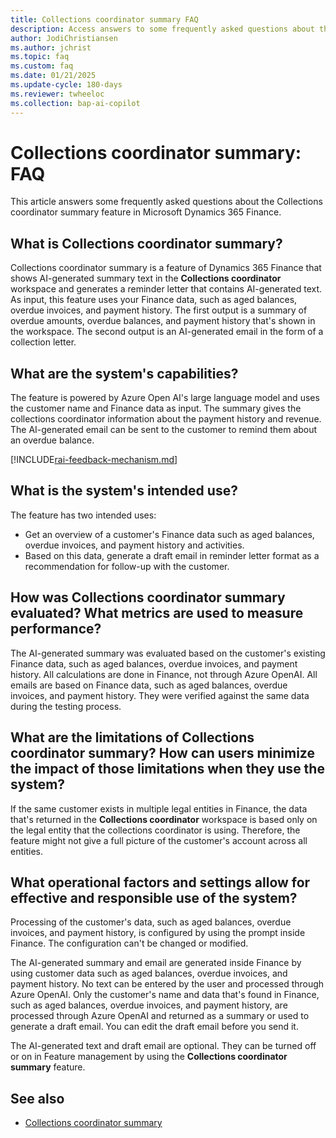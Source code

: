 ```yaml
---
title: Collections coordinator summary FAQ
description: Access answers to some frequently asked questions about the Collections coordinator summary feature in Microsoft Dynamics 365 Finance.
author: JodiChristiansen
ms.author: jchrist
ms.topic: faq
ms.custom: faq
ms.date: 01/21/2025
ms.update-cycle: 180-days
ms.reviewer: twheeloc
ms.collection: bap-ai-copilot
---
```


# Collections coordinator summary: FAQ

This article answers some frequently asked questions about the Collections coordinator summary feature in Microsoft Dynamics 365 Finance.

## What is Collections coordinator summary?

Collections coordinator summary is a feature of Dynamics 365 Finance that shows AI-generated summary text in the **Collections coordinator** workspace and generates a reminder letter that contains AI-generated text. As input, this feature uses your Finance data, such as aged balances, overdue invoices, and payment history. The first output is a summary of overdue amounts, overdue balances, and payment history that's shown in the workspace. The second output is an AI-generated email in the form of a collection letter.

## What are the system's capabilities?

The feature is powered by Azure Open AI's large language model and uses the customer name and Finance data as input. The summary gives the collections coordinator information about the payment history and revenue. The AI-generated email can be sent to the customer to remind them about an overdue balance.

[!INCLUDE[rai-feedback-mechanism.md](../../includes/rai-feedback-mechanism.md)]

## What is the system's intended use?

The feature has two intended uses:

- Get an overview of a customer's Finance data such as aged balances, overdue invoices, and payment history and activities.
- Based on this data, generate a draft email in reminder letter format as a recommendation for follow-up with the customer.

## How was Collections coordinator summary evaluated? What metrics are used to measure performance?

The AI-generated summary was evaluated based on the customer's existing Finance data, such as aged balances, overdue invoices, and payment history. All calculations are done in Finance, not through Azure OpenAI.
All emails are based on Finance data, such as aged balances, overdue invoices, and payment history. They were verified against the same data during the testing process.

## What are the limitations of Collections coordinator summary? How can users minimize the impact of those limitations when they use the system?
If the same customer exists in multiple legal entities in Finance, the data that's returned in the **Collections coordinator** workspace is based only on the legal entity that the collections coordinator is using. Therefore, the feature might not give a full picture of the customer's account across all entities.

## What operational factors and settings allow for effective and responsible use of the system?

Processing of the customer's data, such as aged balances, overdue invoices, and payment history, is configured by using the prompt inside Finance. The configuration can't be changed or modified.

The AI-generated summary and email are generated inside Finance by using customer data such as aged balances, overdue invoices, and payment history. No text can be entered by the user and processed through Azure OpenAI. Only the customer's name and data that's found in Finance, such as aged balances, overdue invoices, and payment history, are processed through Azure OpenAI and returned as a summary or used to generate a draft email. You can edit the draft email before you send it.

The AI-generated text and draft email are optional. They can be turned off or on in Feature management by using the **Collections coordinator summary** feature. 

## See also

- [Collections coordinator summary](CollectionsCoordinatorSummary.md)

